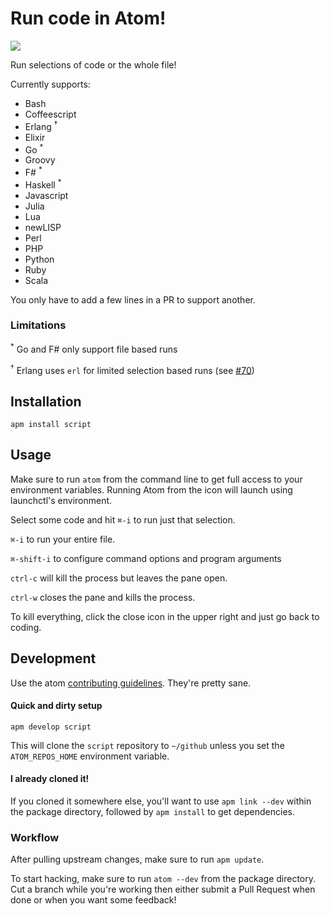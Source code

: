 # Run code in Atom!

![](https://f.cloud.github.com/assets/836375/2411158/34f05f36-aac4-11e3-95bb-76c6d49c9e9e.gif)

Run selections of code or the whole file!

Currently supports:

  * Bash
  * Coffeescript
  * Erlang <sup>†</sup>
  * Elixir
  * Go <sup>*</sup>
  * Groovy
  * F# <sup>*</sup>
  * Haskell <sup>*</sup>
  * Javascript
  * Julia
  * Lua
  * newLISP
  * Perl
  * PHP
  * Python
  * Ruby
  * Scala


You only have to add a few lines in a PR to support another.

### Limitations

<sup>\*</sup> Go and F# only support file based runs

<sup>†</sup> Erlang uses `erl` for limited selection based runs (see [#70](https://github.com/rgbkrk/atom-script/pull/70))

## Installation

`apm install script`

## Usage

Make sure to run `atom` from the command line to get full access to your environment variables. Running Atom from the icon will launch using launchctl's environment.

Select some code and hit `⌘-i` to run just that selection.

`⌘-i` to run your entire file.

`⌘-shift-i` to configure command options and program arguments

`ctrl-c` will kill the process but leaves the pane open.

`ctrl-w` closes the pane and kills the process.

To kill everything, click the close icon in the upper right and just go back to
coding.

## Development

Use the atom [contributing guidelines](https://atom.io/docs/latest/contributing).
They're pretty sane.

#### Quick and dirty setup

`apm develop script`

This will clone the `script` repository to `~/github` unless you set the
`ATOM_REPOS_HOME` environment variable.

#### I already cloned it!

If you cloned it somewhere else, you'll want to use `apm link --dev` within the
package directory, followed by `apm install` to get dependencies.

### Workflow

After pulling upstream changes, make sure to run `apm update`.

To start hacking, make sure to run `atom --dev` from the package directory.
Cut a branch while you're working then either submit a Pull Request when done
or when you want some feedback!
